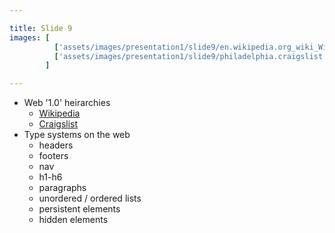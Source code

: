 ```yaml
---

title: Slide 9
images: [
          ['assets/images/presentation1/slide9/en.wikipedia.org_wiki_Wikipedia.png', 'quarter'],
          ['assets/images/presentation1/slide9/philadelphia.craigslist.org_.png', 'half']
        ]

---
```


- Web '1.0' heirarchies
    - [Wikipedia](https://en.wikipedia.org/wiki/Wikipedia)
    - [Craigslist](https://philadelphia.craigslist.org/)
- Type systems on the web
    - headers
    - footers
    - nav
    - h1-h6
    - paragraphs
    - unordered / ordered lists
    - persistent elements
    - hidden elements